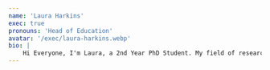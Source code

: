 ```yaml
---
name: 'Laura Harkins'
exec: true
pronouns: 'Head of Education'
avatar: '/exec/laura-harkins.webp'
bio: |
    Hi Everyone, I'm Laura, a 2nd Year PhD Student. My field of research is learning dynamics of neural networks and implicit bias of optimisers. If none of that made any sense to you (or if it did), come chat to me about it! I'm WAI's head of education this year, so you can find me at WAI's courses or codenights and quiz me on all things AI. I look forward to meeting you all!
---
```


